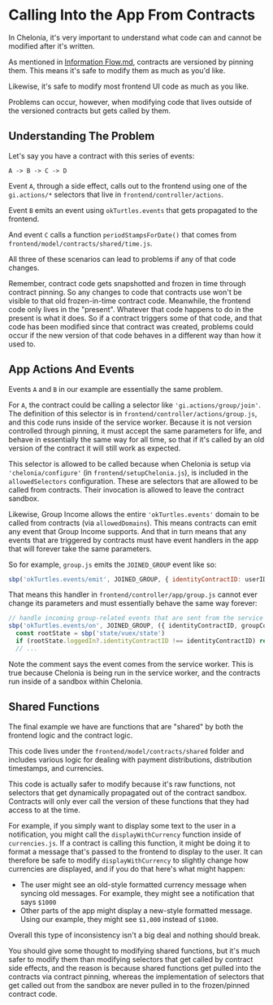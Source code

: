 # Calling Into the App From Contracts

In Chelonia, it's very important to understand what code can and cannot be modified after it's written.

As mentioned in [Information Flow.md](./Information-Flow.md), contracts are versioned by pinning them. This means it's safe to modify them as much as you'd like.

Likewise, it's safe to modify most frontend UI code as much as you like.

Problems can occur, however, when modifying code that lives outside of the versioned contracts but gets called by them.

## Understanding The Problem

Let's say you have a contract with this series of events:

```
A -> B -> C -> D
```

Event `A`, through a side effect, calls out to the frontend using one of the `gi.actions/*` selectors that live in `frontend/controller/actions`.

Event `B` emits an event using `okTurtles.events` that gets propagated to the frontend.

And event `C` calls a function `periodStampsForDate()` that comes from `frontend/model/contracts/shared/time.js`.

All three of these scenarios can lead to problems if any of that code changes.

Remember, contract code gets snapshotted and frozen in time through contract pinning. So any changes to code that contracts use won't be visible to that old frozen-in-time contract code. Meanwhile, the frontend code only lives in the "present". Whatever that code happens to do in the present is what it does. So if a contract triggers some of that code, and that code has been modified since that contract was created, problems could occur if the new version of that code behaves in a different way than how it used to.

## App Actions And Events

Events `A` and `B` in our example are essentially the same problem.

For `A`, the contract could be calling a selector like `'gi.actions/group/join'`. The definition of this selector is in `frontend/controller/actions/group.js`, and this code runs inside of the service worker. Because it is not version controlled through pinning, it must accept the same parameters for life, and behave in essentially the same way for all time, so that if it's called by an old version of the contract it will still work as expected.

This selector is allowed to be called because when Chelonia is setup via `'chelonia/configure'` (in `frontend/setupChelonia.js`), is included in the `allowedSelectors` configuration. These are selectors that are allowed to be called from contracts. Their invocation is allowed to leave the contract sandbox.

Likewise, Group Income allows the entire `'okTurtles.events'` domain to be called from contracts (via `allowedDomains`). This means contracts can emit any event that Group Income supports. And that in turn means that any events that are triggered by contracts must have event handlers in the app that will forever take the same parameters.

So for example, `group.js` emits the `JOINED_GROUP` event like so:

```js
sbp('okTurtles.events/emit', JOINED_GROUP, { identityContractID: userID, groupContractID: contractID })
```

That means this handler in `frontend/controller/app/group.js` cannot ever change its parameters and must essentially behave the same way forever:

```js
// handle incoming group-related events that are sent from the service worker
sbp('okTurtles.events/on', JOINED_GROUP, ({ identityContractID, groupContractID }) => {
  const rootState = sbp('state/vuex/state')
  if (rootState.loggedIn?.identityContractID !== identityContractID) return
  // ...
```

Note the comment says the event comes from the service worker. This is true because Chelonia is being run in the service worker, and the contracts run inside of a sandbox within Chelonia.

## Shared Functions

The final example we have are functions that are "shared" by both the frontend logic and the contract logic.

This code lives under the `frontend/model/contracts/shared` folder and includes various logic for dealing with payment distributions, distribution timestamps, and currencies.

This code is actually safer to modify because it's raw functions, not selectors that get dynamically propagated out of the contract sandbox. Contracts will only ever call the version of these functions that they had access to at the time.

For example, if you simply want to display some text to the user in a notification, you might call the `displayWithCurrency` function inside of `currencies.js`. If a contract is calling this function, it might be doing it to format a message that's passed to the frontend to display to the user. It can therefore be safe to modify `displayWithCurrency` to slightly change how currencies are displayed, and if you do that here's what might happen:

- The user might see an old-style formatted currency message when syncing old messages. For example, they might see a notification that says `$1000`
- Other parts of the app might display a new-style formatted message. Using our example, they might see `$1,000` instead of `$1000`.

Overall this type of inconsistency isn't a big deal and nothing should break.

You should give some thought to modifying shared functions, but it's much safer to modify them than modifying selectors that get called by contract side effects, and the reason is because shared functions get pulled into the contracts via contract pinning, whereas the implementation of selectors that get called out from the sandbox are never pulled in to the frozen/pinned contract code.
